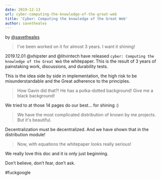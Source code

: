 ```yaml
---
date: 2019-12-13
url: cyber-computing-the-knowledge-of-the-great-web
title: 'Cyber: Computing the knowledge of the Great Web'
author: savetheales
---
```


by [@savetheales](cyb://0x00CA47db1BE92C1072e973fd8DC4A082f7d70214.eth)

> I've been worked on it for almost 3 years. I want it shining!

2019.12.01 @xhipster and @litvintech have released `cyber: Computing the knowledge of the Great Web` the whitepaper. This is the result of 3 years of painstaking work, discussions, and durability tests. 

This is the idea side by side in implementation, the high risk to be misunderstandable and the Great adherence to the principles. 

> How Gavin did that?! He has a polka-dotted background! Give me a black background! 

We tried to at those 14 pages do our best... for shining :)

> We have the most complicated distribution of known by me projects. But it's beautiful.

Decentralization must be decentralized. And we have shown that in the distribution module!  

> Now, with equations the whitepaper looks really serious! 

We really love this doc and it is only just beginning.

Don’t believe, don’t fear, don’t ask. 

#fuckgoogle